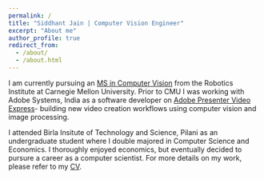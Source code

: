 ```yaml
---
permalink: /
title: "Siddhant Jain | Computer Vision Engineer"
excerpt: "About me"
author_profile: true
redirect_from: 
  - /about/
  - /about.html
---
```


I am currently pursuing an [MS in Computer Vision](https://www.ri.cmu.edu/education/academic-programs/master-of-science-computer-vision-mscv/) from the Robotics Institute at Carnegie Mellon University. Prior to CMU I was working with Adobe Systems, India as a software developer on [Adobe Presenter Video Express](www.adobe.com/products/presenter-video-express.html)- building new video creation workflows using computer vision and image processing. 

I attended Birla Insitute of Technology and Science, Pilani as an undergraduate student where I double majored in Computer Science and Economics. I thoroughly enjoyed economics, but eventually decided to pursure a career as a computer scientist. For more details on my work, please refer to my [CV](siddhantjain.github.io/files/cv.pdf).

